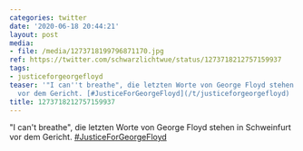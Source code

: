 ```yaml
---
categories: twitter
date: '2020-06-18 20:44:21'
layout: post
media:
- file: /media/1273718199796871170.jpg
ref: https://twitter.com/schwarzlichtwue/status/1273718212757159937
tags:
- justiceforgeorgefloyd
teaser: '"I can''t breathe", die letzten Worte von George Floyd stehen in Schweinfurt
  vor dem Gericht. [#JusticeForGeorgeFloyd](/t/justiceforgeorgefloyd) '
title: 1273718212757159937
---
```

"I can't breathe", die letzten Worte von George Floyd stehen in Schweinfurt vor dem Gericht. [#JusticeForGeorgeFloyd](/t/justiceforgeorgefloyd) 